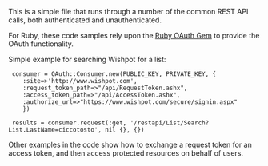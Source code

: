 This is a simple file that runs through a number of the common REST API calls, both authenticated and unauthenticated.

For Ruby, these code samples rely upon the [Ruby OAuth Gem](http://oauth.rubyforge.org) to provide the OAuth functionality.

Simple example for searching Wishpot for a list:

     consumer = OAuth::Consumer.new(PUBLIC_KEY, PRIVATE_KEY, {
        :site=>'http://www.wishpot.com',
        :request_token_path=>"/api/RequestToken.ashx",
        :access_token_path=>"/api/AccessToken.ashx",
        :authorize_url=>"https://www.wishpot.com/secure/signin.aspx"
        })

     results = consumer.request(:get, '/restapi/List/Search?List.LastName=ciccotosto', nil {}, {})

Other examples in the code show how to exchange a request token for an access token, and then access protected resources on behalf of users.
